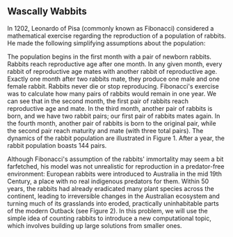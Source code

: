 ## Wascally Wabbits

In 1202, Leonardo of Pisa (commonly known as Fibonacci) considered a mathematical exercise regarding the reproduction of a population of rabbits. He made the following simplifying assumptions about the population:

The population begins in the first month with a pair of newborn rabbits.
Rabbits reach reproductive age after one month.
In any given month, every rabbit of reproductive age mates with another rabbit of reproductive age.
Exactly one month after two rabbits mate, they produce one male and one female rabbit.
Rabbits never die or stop reproducing.
Fibonacci's exercise was to calculate how many pairs of rabbits would remain in one year. We can see that in the second month, the first pair of rabbits reach reproductive age and mate. In the third month, another pair of rabbits is born, and we have two rabbit pairs; our first pair of rabbits mates again. In the fourth month, another pair of rabbits is born to the original pair, while the second pair reach maturity and mate (with three total pairs). The dynamics of the rabbit population are illustrated in Figure 1. After a year, the rabbit population boasts 144 pairs.

Although Fibonacci's assumption of the rabbits' immortality may seem a bit farfetched, his model was not unrealistic for reproduction in a predator-free environment: European rabbits were introduced to Australia in the mid 19th Century, a place with no real indigenous predators for them. Within 50 years, the rabbits had already eradicated many plant species across the continent, leading to irreversible changes in the Australian ecosystem and turning much of its grasslands into eroded, practically uninhabitable parts of the modern Outback (see Figure 2). In this problem, we will use the simple idea of counting rabbits to introduce a new computational topic, which involves building up large solutions from smaller ones.